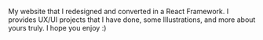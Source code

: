 
My website that I redesigned and converted in a React Framework. I provides UX/UI projects that I have done, some Illustrations, and more about yours truly. I hope you enjoy :)
